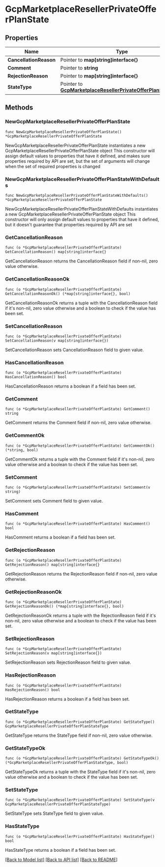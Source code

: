 # GcpMarketplaceResellerPrivateOfferPlanState

## Properties

Name | Type | Description | Notes
------------ | ------------- | ------------- | -------------
**CancellationReason** | Pointer to **map[string]interface{}** |  | [optional] 
**Comment** | Pointer to **string** |  | [optional] 
**RejectionReason** | Pointer to **map[string]interface{}** |  | [optional] 
**StateType** | Pointer to [**GcpMarketplaceResellerPrivateOfferPlanStateType**](GcpMarketplaceResellerPrivateOfferPlanStateType.md) |  | [optional] 

## Methods

### NewGcpMarketplaceResellerPrivateOfferPlanState

`func NewGcpMarketplaceResellerPrivateOfferPlanState() *GcpMarketplaceResellerPrivateOfferPlanState`

NewGcpMarketplaceResellerPrivateOfferPlanState instantiates a new GcpMarketplaceResellerPrivateOfferPlanState object
This constructor will assign default values to properties that have it defined,
and makes sure properties required by API are set, but the set of arguments
will change when the set of required properties is changed

### NewGcpMarketplaceResellerPrivateOfferPlanStateWithDefaults

`func NewGcpMarketplaceResellerPrivateOfferPlanStateWithDefaults() *GcpMarketplaceResellerPrivateOfferPlanState`

NewGcpMarketplaceResellerPrivateOfferPlanStateWithDefaults instantiates a new GcpMarketplaceResellerPrivateOfferPlanState object
This constructor will only assign default values to properties that have it defined,
but it doesn't guarantee that properties required by API are set

### GetCancellationReason

`func (o *GcpMarketplaceResellerPrivateOfferPlanState) GetCancellationReason() map[string]interface{}`

GetCancellationReason returns the CancellationReason field if non-nil, zero value otherwise.

### GetCancellationReasonOk

`func (o *GcpMarketplaceResellerPrivateOfferPlanState) GetCancellationReasonOk() (*map[string]interface{}, bool)`

GetCancellationReasonOk returns a tuple with the CancellationReason field if it's non-nil, zero value otherwise
and a boolean to check if the value has been set.

### SetCancellationReason

`func (o *GcpMarketplaceResellerPrivateOfferPlanState) SetCancellationReason(v map[string]interface{})`

SetCancellationReason sets CancellationReason field to given value.

### HasCancellationReason

`func (o *GcpMarketplaceResellerPrivateOfferPlanState) HasCancellationReason() bool`

HasCancellationReason returns a boolean if a field has been set.

### GetComment

`func (o *GcpMarketplaceResellerPrivateOfferPlanState) GetComment() string`

GetComment returns the Comment field if non-nil, zero value otherwise.

### GetCommentOk

`func (o *GcpMarketplaceResellerPrivateOfferPlanState) GetCommentOk() (*string, bool)`

GetCommentOk returns a tuple with the Comment field if it's non-nil, zero value otherwise
and a boolean to check if the value has been set.

### SetComment

`func (o *GcpMarketplaceResellerPrivateOfferPlanState) SetComment(v string)`

SetComment sets Comment field to given value.

### HasComment

`func (o *GcpMarketplaceResellerPrivateOfferPlanState) HasComment() bool`

HasComment returns a boolean if a field has been set.

### GetRejectionReason

`func (o *GcpMarketplaceResellerPrivateOfferPlanState) GetRejectionReason() map[string]interface{}`

GetRejectionReason returns the RejectionReason field if non-nil, zero value otherwise.

### GetRejectionReasonOk

`func (o *GcpMarketplaceResellerPrivateOfferPlanState) GetRejectionReasonOk() (*map[string]interface{}, bool)`

GetRejectionReasonOk returns a tuple with the RejectionReason field if it's non-nil, zero value otherwise
and a boolean to check if the value has been set.

### SetRejectionReason

`func (o *GcpMarketplaceResellerPrivateOfferPlanState) SetRejectionReason(v map[string]interface{})`

SetRejectionReason sets RejectionReason field to given value.

### HasRejectionReason

`func (o *GcpMarketplaceResellerPrivateOfferPlanState) HasRejectionReason() bool`

HasRejectionReason returns a boolean if a field has been set.

### GetStateType

`func (o *GcpMarketplaceResellerPrivateOfferPlanState) GetStateType() GcpMarketplaceResellerPrivateOfferPlanStateType`

GetStateType returns the StateType field if non-nil, zero value otherwise.

### GetStateTypeOk

`func (o *GcpMarketplaceResellerPrivateOfferPlanState) GetStateTypeOk() (*GcpMarketplaceResellerPrivateOfferPlanStateType, bool)`

GetStateTypeOk returns a tuple with the StateType field if it's non-nil, zero value otherwise
and a boolean to check if the value has been set.

### SetStateType

`func (o *GcpMarketplaceResellerPrivateOfferPlanState) SetStateType(v GcpMarketplaceResellerPrivateOfferPlanStateType)`

SetStateType sets StateType field to given value.

### HasStateType

`func (o *GcpMarketplaceResellerPrivateOfferPlanState) HasStateType() bool`

HasStateType returns a boolean if a field has been set.


[[Back to Model list]](../README.md#documentation-for-models) [[Back to API list]](../README.md#documentation-for-api-endpoints) [[Back to README]](../README.md)


